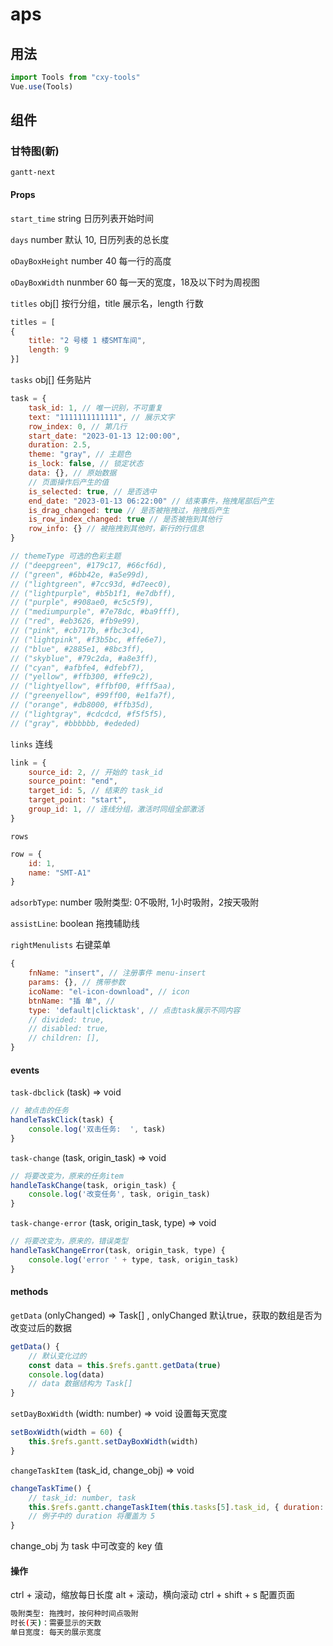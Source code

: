 # aps

## 用法

```js
import Tools from "cxy-tools"
Vue.use(Tools)
```

## 组件

### 甘特图(新)

`gantt-next`

#### Props

`start_time` string 日历列表开始时间

`days` number 默认 10, 日历列表的总长度

`oDayBoxHeight` number 40 每一行的高度

`oDayBoxWidth` nunmber 60 每一天的宽度，18及以下时为周视图

`titles` obj[] 按行分组，title 展示名，length 行数

```js
titles = [
{
    title: "2 号楼 1 楼SMT车间",
    length: 9
}]
```

`tasks` obj[] 任务贴片

```js
task = {
    task_id: 1, // 唯一识别，不可重复
    text: "1111111111111", // 展示文字
    row_index: 0, // 第几行
    start_date: "2023-01-13 12:00:00",
    duration: 2.5,
    theme: "gray", // 主题色
    is_lock: false, // 锁定状态
    data: {}, // 原始数据
    // 页面操作后产生的值
    is_selected: true, // 是否选中
    end_date: "2023-01-13 06:22:00" // 结束事件，拖拽尾部后产生
    is_drag_changed: true // 是否被拖拽过，拖拽后产生
    is_row_index_changed: true // 是否被拖到其他行
    row_info: {} // 被拖拽到其他时，新行的行信息
}

// themeType 可选的色彩主题
// ("deepgreen", #179c17, #66cf6d),
// ("green", #6bb42e, #a5e99d),
// ("lightgreen", #7cc93d, #d7eec0),
// ("lightpurple", #b5b1f1, #e7dbff),
// ("purple", #908ae0, #c5c5f9),
// ("mediumpurple", #7e78dc, #ba9fff),
// ("red", #eb3626, #fb9e99),
// ("pink", #cb717b, #fbc3c4),
// ("lightpink", #f3b5bc, #ffe6e7),
// ("blue", #2885e1, #8bc3ff),
// ("skyblue", #79c2da, #a8e3ff),
// ("cyan", #afbfe4, #dfebf7),
// ("yellow", #ffb300, #ffe9c2),
// ("lightyellow", #ffbf00, #fff5aa),
// ("greenyellow", #99ff00, #e1fa7f),
// ("orange", #db8000, #ffb35d),
// ("lightgray", #cdcdcd, #f5f5f5),
// ("gray", #bbbbbb, #ededed) 
```

`links` 连线

```js
link = {
    source_id: 2, // 开始的 task_id 
    source_point: "end",
    target_id: 5, // 结束的 task_id
    target_point: "start",
    group_id: 1, // 连线分组，激活时同组全部激活
}
```

`rows`

```js
row = {
    id: 1,
    name: "SMT-A1"
}
```

`adsorbType`: number 吸附类型: 0不吸附, 1小时吸附，2按天吸附

`assistLine`: boolean 拖拽辅助线

`rightMenulists` 右键菜单

```js
{
    fnName: "insert", // 注册事件 menu-insert
    params: {}, // 携带参数
    icoName: "el-icon-download", // icon
    btnName: "插 单", // 
    type: 'default|clicktask', // 点击task展示不同内容
    // divided: true,
    // disabled: true,
    // children: [],
}
```

#### events

`task-dbclick` (task) => void

```js
// 被点击的任务
handleTaskClick(task) {
    console.log('双击任务:  ', task)
}
```

`task-change` (task, origin_task) => void

```js
// 将要改变为，原来的任务item
handleTaskChange(task, origin_task) {
    console.log('改变任务', task, origin_task)
}
```

`task-change-error` (task, origin_task, type) => void

```js
// 将要改变为，原来的，错误类型
handleTaskChangeError(task, origin_task, type) {
    console.log('error ' + type, task, origin_task)
}
```

#### methods

`getData` (onlyChanged) => Task[] , onlyChanged 默认true，获取的数组是否为改变过后的数据

```js
getData() {
    // 默认变化过的
    const data = this.$refs.gantt.getData(true)
    console.log(data)
    // data 数据结构为 Task[]
}
```

`setDayBoxWidth` (width: number) => void 设置每天宽度

```js
setBoxWidth(width = 60) {
    this.$refs.gantt.setDayBoxWidth(width)
}
```

`changeTaskItem` (task_id, change_obj) => void

```js
changeTaskTime() {
    // task_id: number, task
    this.$refs.gantt.changeTaskItem(this.tasks[5].task_id, { duration: 5 })
    // 例子中的 duration 将覆盖为 5
}
```

change_obj 为 task 中可改变的 key 值

#### 操作

ctrl + 滚动，缩放每日长度
alt + 滚动，横向滚动
ctrl + shift + s 配置页面

``` bash
吸附类型: 拖拽时，按何种时间点吸附
时长(天)：需要显示的天数
单日宽度: 每天的展示宽度
```
